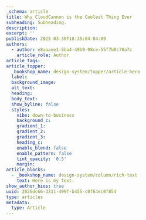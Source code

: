 ```yaml
---
_schema: article
title: Why CloudCannon is the Coolest Thing Ever
subheading: Subheading.
description:
excerpt: ''
publishDate: 2025-03-30T18:35:04-04:00
authors:
  - author: e8aaaee1-5ba4-49b9-98ce-55f7b0c70a7c
    article_role: Author
article_tags:
article_topper:
  _bookshop_name: design-system/topper/article-hero
  label:
  background_image:
  alt_text:
  heading:
  body_text:
  show_byline: false
  styles:
    vibe: down-to-business
    background_c:
    gradient_1:
    gradient_2:
    gradient_3:
    heading_c:
    enable_blend: false
    enable_pattern: false
    tint_opacity: '0.5'
    margin:
article_blocks:
  - _bookshop_name: design-system/column/rich-text
    text: Here is my text.
show_author_bios: true
uuid: 2026dc66-3211-499f-b455-c0f64ec0f854
type: articles
metadata:
  type: Article
---
```

